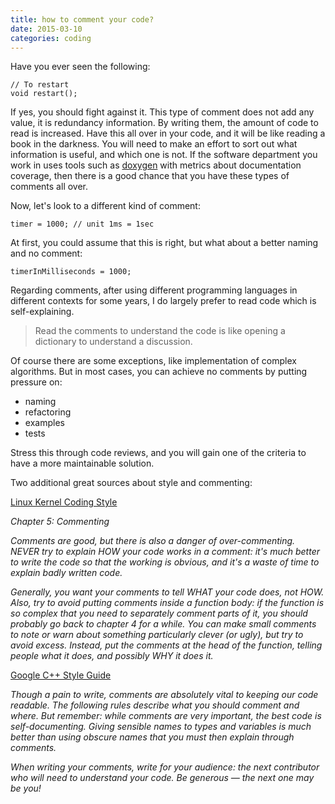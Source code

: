 ```yaml
---
title: how to comment your code?
date: 2015-03-10
categories: coding
---
```


Have you ever seen the following:

```
// To restart
void restart();
```

If yes, you should fight against it. This type of comment does not add any value, it is redundancy information. By writing them, the amount of code to read is increased. Have this all over in your code, and it will be like reading a book in the darkness. You will need to make an effort to sort out what information is useful, and which one is not.
If the software department you work in uses tools such as [doxygen][1] with metrics about documentation coverage, then there is a good chance that you have these types of comments all over.

Now, let's look to a different kind of comment:

```
timer = 1000; // unit 1ms = 1sec
```

At first, you could assume that this is right, but what about a better naming and no comment:

```
timerInMilliseconds = 1000;
```

Regarding comments, after using different programming languages in different contexts for some years, I do largely prefer to read code which is self-explaining.

> Read the comments to understand the code is like opening a dictionary to understand a discussion.

Of course there are some exceptions, like implementation of complex algorithms. But in most cases, you can achieve no comments by putting pressure on:

- naming
- refactoring
- examples
- tests

Stress this through code reviews, and you will gain one of the criteria to have a more maintainable solution.

Two additional great sources about style and commenting:

[Linux Kernel Coding Style][2]

*Chapter 5: Commenting*

*Comments are good, but there is also a danger of over-commenting. NEVER try to explain HOW your code works in a comment: it's much better to write the code so that the working is obvious, and it's a waste of time to explain badly written code.*

*Generally, you want your comments to tell WHAT your code does, not HOW. Also, try to avoid putting comments inside a function body: if the function is so complex that you need to separately comment parts of it, you should probably go back to chapter 4 for a while. You can make small comments to note or warn about something particularly clever (or ugly), but try to avoid excess. Instead, put the comments at the head of the function, telling people what it does, and possibly WHY it does it.*

[Google C++ Style Guide][3]

*Though a pain to write, comments are absolutely vital to keeping our code readable. The following rules describe what you should comment and where. But remember: while comments are very important, the best code is self-documenting. Giving sensible names to types and variables is much better than using obscure names that you must then explain through comments.*

*When writing your comments, write for your audience: the next contributor who will need to understand your code. Be generous — the next one may be you!*

[1]: http://www.stack.nl/~dimitri/doxygen/
[2]: https://www.kernel.org/doc/Documentation/CodingStyle
[3]: http://google-styleguide.googlecode.com/svn/trunk/cppguide.html#Comments